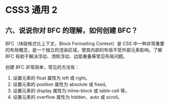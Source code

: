 # CSS3 通用 2

## 六、说说你对 BFC 的理解，如何创建 BFC？

BFC（块级格式化上下文，Block Formatting Context）是 CSS 中一种非常重要的布局概念，是一个独立的渲染区域，使其内部的布局不受外部元素影响。了解 BFC 有助于解决浮动、清除浮动、边距重叠等常见布局问题。

创建 BFC 非常简单，常见的方法有：

1. 设置元素的 float 属性为 left 或 right。
2. 设置元素的 position 属性为 absolute 或 fixed。
3. 设置元素的 display 属性为 inline-block 或 table-cell 等。
4. 设置元素的 overflow 属性为 hidden、auto 或 scroll。
